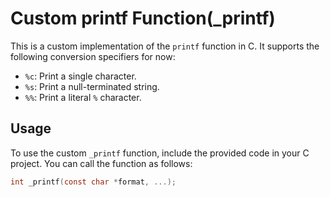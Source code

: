 # Custom printf Function(_printf)

This is a custom implementation of the `printf` function in C. It supports the following conversion specifiers for now:
- `%c`: Print a single character.
- `%s`: Print a null-terminated string.
- `%%`: Print a literal `%` character.

## Usage

To use the custom `_printf` function, include the provided code in your C project. You can call the function as follows:

```c
int _printf(const char *format, ...);
